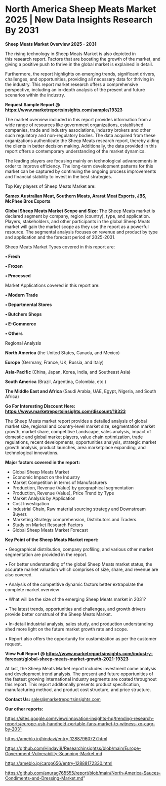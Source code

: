 # North America Sheep Meats Market 2025 | New Data Insights Research By 2031

<Strong> Sheep Meats Market Overview 2025 - 2031</strong>

The rising technology in Sheep Meats Market is also depicted in this research report. Factors that are boosting the growth of the market, and giving a positive push to thrive in the global market is explained in detail.

Furthermore, the report highlights on emerging trends, significant drivers, challenges, and opportunities, providing all necessary data for thriving in the industry. This report market research offers a comprehensive perspective, including an in-depth analysis of the present and future scenarios within the industry.

<strong>Request Sample Report @ <a href=https://www.marketreportsinsights.com/sample/19323>https://www.marketreportsinsights.com/sample/19323</a></strong>

The market overview included in this report provides information from a wide range of resources like government organizations, established companies, trade and industry associations, industry brokers and other such regulatory and non-regulatory bodies. The data acquired from these organizations authenticate the Sheep Meats research report, thereby aiding the clients in better decision making. Additionally, the data provided in this report offers a contemporary understanding of the market dynamics.

The leading players are focusing mainly on technological advancements in order to improve efficiency. The long-term development patterns for this market can be captured by continuing the ongoing process improvements and financial stability to invest in the best strategies.

Top Key players of Sheep Meats Market are:

<strong>Samex Australian Meat, Southern Meats, Ararat Meat Exports, JBS, McPhee Bros Exports</strong>

<strong><b>Global Sheep Meats Market Scope and Size:</b></strong>
The Sheep Meats market is declared segment by company, region (country), type, and application. Players, stakeholders, and other participants in the global Sheep Meats market will gain the market scope as they use the report as a powerful resource. The segmental analysis focuses on revenue and product by type and application and the forecast period of 2025-2031.

Sheep Meats Market Types covered in this report are:

<strong>• Fresh

• Frozen

• Processed</strong>

Market Applications covered in this report are:

<strong>• Modern Trade

• Departmental Stores

• Butchers Shops

• E-Commerce

• Others</strong> 

Regional Analysis

<strong>North America</strong> (the United States, Canada, and Mexico)

<strong>Europe</strong> (Germany, France, UK, Russia, and Italy)

<strong>Asia-Pacific</strong> (China, Japan, Korea, India, and Southeast Asia)

<strong>South America</strong> (Brazil, Argentina, Colombia, etc.)

<strong>The Middle East and Africa</strong> (Saudi Arabia, UAE, Egypt, Nigeria, and South Africa)

<strong>Go For Interesting Discount Here: <a href=https://www.marketreportsinsights.com/discount/19323>https://www.marketreportsinsights.com/discount/19323</a></strong>

The Sheep Meats market report provides a detailed analysis of global market size, regional and country-level market size, segmentation market growth, market share, competitive Landscape, sales analysis, impact of domestic and global market players, value chain optimization, trade regulations, recent developments, opportunities analysis, strategic market growth analysis, product launches, area marketplace expanding, and technological innovations.

<strong><b>Major factors covered in the report:</b></strong>
<ul>
  <li>Global Sheep Meats Market </li>
  <li>Economic Impact on the Industry</li>
  <li>Market Competition in terms of Manufacturers</li>
  <li>Production, Revenue (Value) by geographical segmentation</li>
  <li>Production, Revenue (Value), Price Trend by Type</li>
  <li>Market Analysis by Application</li>
  <li>Cost Investigation</li>
  <li>Industrial Chain, Raw material sourcing strategy and Downstream Buyers</li>
  <li>Marketing Strategy comprehension, Distributors and Traders</li>
  <li>Study on Market Research Factors</li>
  <li>Global Sheep Meats Market Forecast</li>
</ul>

<strong><b>Key Point of the Sheep Meats Market report:</b></strong>

• Geographical distribution, company profiling, and various other market segmentation are provided in the report.

• For better understanding of the global Sheep Meats market status, the accurate market valuation which comprises of size, share, and revenue are also covered.

• Analysis of the competitive dynamic factors better extrapolate the complete market overview

• What will be the size of the emerging Sheep Meats market in 2031?

• The latest trends, opportunities and challenges, and growth drivers provide better construal of the Sheep Meats Market.

• In-detail industrial analysis, sales study, and production understanding shed more light on the future market growth rate and scope.

• Report also offers the opportunity for customization as per the customer request.

<strong><b>View Full Report @ <a href=https://www.marketreportsinsights.com/industry-forecast/global-sheep-meats-market-growth-2021-19323>https://www.marketreportsinsights.com/industry-forecast/global-sheep-meats-market-growth-2021-19323</a></b></strong>


At last, the Sheep Meats Market report includes investment come analysis and development trend analysis. The present and future opportunities of the fastest growing international industry segments are coated throughout this report. This report additionally presents product specification, manufacturing method, and product cost structure, and price structure.

<strong>Contact Us:</strong>
sales@marketreportsinsights.com

<strong>Our other reports:</strong>

<a href=https://sites.google.com/view/innovation-insights-hq/trending-research-reports/europe-usb-handheld-portable-fans-market-to-witness-xx-cagr-by-2031>https://sites.google.com/view/innovation-insights-hq/trending-research-reports/europe-usb-handheld-portable-fans-market-to-witness-xx-cagr-by-2031</a>

<a href=https://ameblo.jp/hindavi/entry-12887960727.html>https://ameblo.jp/hindavi/entry-12887960727.html</a>

<a href=https://github.com/Hindavi8/Researchinsightss/blob/main/Europe-Government-Vulnerability-Scanning-Market.md>https://github.com/Hindavi8/Researchinsightss/blob/main/Europe-Government-Vulnerability-Scanning-Market.md</a>

<a href=https://ameblo.jp/cargo656/entry-12888172330.html>https://ameblo.jp/cargo656/entry-12888172330.html</a>

<a href=https://github.com/anurag765555/report/blob/main/North-America-Sauces-Condiments-and-Dressing-Market.md>https://github.com/anurag765555/report/blob/main/North-America-Sauces-Condiments-and-Dressing-Market.md</a>"
